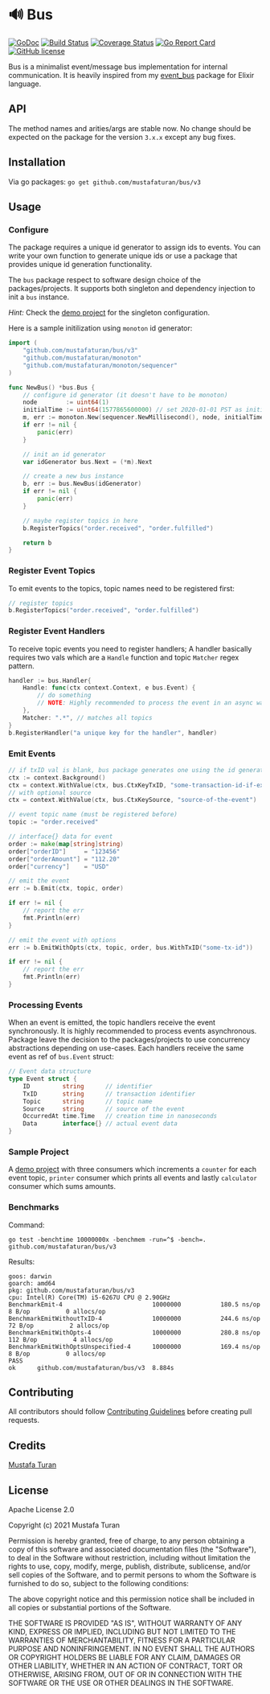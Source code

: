 # 🔊 Bus

[![GoDoc](https://godoc.org/github.com/mustafaturan/bus?status.svg)](https://godoc.org/github.com/mustafaturan/bus)
[![Build Status](https://travis-ci.org/mustafaturan/bus.svg?branch=main)](https://travis-ci.org/mustafaturan/bus)
[![Coverage Status](https://coveralls.io/repos/github/mustafaturan/bus/badge.svg?branch=main)](https://coveralls.io/github/mustafaturan/bus?branch=main)
[![Go Report Card](https://goreportcard.com/badge/github.com/mustafaturan/bus)](https://goreportcard.com/report/github.com/mustafaturan/bus)
[![GitHub license](https://img.shields.io/github/license/mustafaturan/bus.svg)](https://github.com/mustafaturan/bus/blob/main/LICENSE)

Bus is a minimalist event/message bus implementation for internal communication.
It is heavily inspired from my [event_bus](https://github.com/otobus/event_bus)
package for Elixir language.

## API

The method names and arities/args are stable now. No change should be expected
on the package for the version `3.x.x` except any bug fixes.

## Installation

Via go packages:
```go get github.com/mustafaturan/bus/v3```

## Usage

### Configure

The package requires a unique id generator to assign ids to events. You can
write your own function to generate unique ids or use a package that provides
unique id generation functionality.

The `bus` package respect to software design choice of the packages/projects. It
supports both singleton and dependency injection to init a `bus` instance.

*Hint:*
Check the [demo project](https://github.com/mustafaturan/bus-sample-project) for
the singleton configuration.

Here is a sample initilization using `monoton` id generator:

```go
import (
    "github.com/mustafaturan/bus/v3"
    "github.com/mustafaturan/monoton"
    "github.com/mustafaturan/monoton/sequencer"
)

func NewBus() *bus.Bus {
    // configure id generator (it doesn't have to be monoton)
    node        := uint64(1)
    initialTime := uint64(1577865600000) // set 2020-01-01 PST as initial time
    m, err := monoton.New(sequencer.NewMillisecond(), node, initialTime)
    if err != nil {
        panic(err)
    }

    // init an id generator
    var idGenerator bus.Next = (*m).Next

    // create a new bus instance
    b, err := bus.NewBus(idGenerator)
    if err != nil {
        panic(err)
    }

    // maybe register topics in here
    b.RegisterTopics("order.received", "order.fulfilled")

    return b
}
```

### Register Event Topics

To emit events to the topics, topic names need to be registered first:

```go
// register topics
b.RegisterTopics("order.received", "order.fulfilled")
```

### Register Event Handlers

To receive topic events you need to register handlers; A handler basically
requires two vals which are a `Handle` function and topic `Matcher` regex
pattern.

```go
handler := bus.Handler{
    Handle: func(ctx context.Context, e bus.Event) {
        // do something
        // NOTE: Highly recommended to process the event in an async way
    },
    Matcher: ".*", // matches all topics
}
b.RegisterHandler("a unique key for the handler", handler)
```

### Emit Events

```go
// if txID val is blank, bus package generates one using the id generator
ctx := context.Background()
ctx = context.WithValue(ctx, bus.CtxKeyTxID, "some-transaction-id-if-exists")
// with optional source
ctx = context.WithValue(ctx, bus.CtxKeySource, "source-of-the-event")

// event topic name (must be registered before)
topic := "order.received"

// interface{} data for event
order := make(map[string]string)
order["orderID"]     = "123456"
order["orderAmount"] = "112.20"
order["currency"]    = "USD"

// emit the event
err := b.Emit(ctx, topic, order)

if err != nil {
    // report the err
    fmt.Println(err)
}

// emit the event with options
err := b.EmitWithOpts(ctx, topic, order, bus.WithTxID("some-tx-id"))

if err != nil {
    // report the err
    fmt.Println(err)
}
```

### Processing Events

When an event is emitted, the topic handlers receive the event synchronously.
It is highly recommended to process events asynchronous. Package leave the
decision to the packages/projects to use concurrency abstractions depending on
use-cases. Each handlers receive the same event as ref of `bus.Event` struct:

```go
// Event data structure
type Event struct {
    ID         string      // identifier
    TxID       string      // transaction identifier
    Topic      string      // topic name
    Source     string      // source of the event
    OccurredAt time.Time   // creation time in nanoseconds
    Data       interface{} // actual event data
}
```

### Sample Project

A [demo project](https://github.com/mustafaturan/bus-sample-project) with three
consumers which increments a `counter` for each event topic, `printer` consumer
which prints all events and lastly `calculator` consumer which sums amounts.

### Benchmarks

Command:
```
go test -benchtime 10000000x -benchmem -run=^$ -bench=. github.com/mustafaturan/bus/v3
```

Results:
```
goos: darwin
goarch: amd64
pkg: github.com/mustafaturan/bus/v3
cpu: Intel(R) Core(TM) i5-6267U CPU @ 2.90GHz
BenchmarkEmit-4                      	10000000	       180.5 ns/op	       8 B/op	       0 allocs/op
BenchmarkEmitWithoutTxID-4           	10000000	       244.6 ns/op	      72 B/op	       2 allocs/op
BenchmarkEmitWithOpts-4              	10000000	       280.8 ns/op	     112 B/op	       4 allocs/op
BenchmarkEmitWithOptsUnspecified-4   	10000000	       169.4 ns/op	       8 B/op	       0 allocs/op
PASS
ok  	github.com/mustafaturan/bus/v3	8.884s
```

## Contributing

All contributors should follow [Contributing Guidelines](CONTRIBUTING.md) before creating pull requests.

## Credits

[Mustafa Turan](https://github.com/mustafaturan)

## License

Apache License 2.0

Copyright (c) 2021 Mustafa Turan

Permission is hereby granted, free of charge, to any person obtaining a copy of
this software and associated documentation files (the "Software"), to deal in
the Software without restriction, including without limitation the rights to
use, copy, modify, merge, publish, distribute, sublicense, and/or sell copies of
the Software, and to permit persons to whom the Software is furnished to do so,
subject to the following conditions:

The above copyright notice and this permission notice shall be included in all
copies or substantial portions of the Software.

THE SOFTWARE IS PROVIDED "AS IS", WITHOUT WARRANTY OF ANY KIND, EXPRESS OR
IMPLIED, INCLUDING BUT NOT LIMITED TO THE WARRANTIES OF MERCHANTABILITY, FITNESS
FOR A PARTICULAR PURPOSE AND NONINFRINGEMENT. IN NO EVENT SHALL THE AUTHORS OR
COPYRIGHT HOLDERS BE LIABLE FOR ANY CLAIM, DAMAGES OR OTHER LIABILITY, WHETHER
IN AN ACTION OF CONTRACT, TORT OR OTHERWISE, ARISING FROM, OUT OF OR IN
CONNECTION WITH THE SOFTWARE OR THE USE OR OTHER DEALINGS IN THE SOFTWARE.
